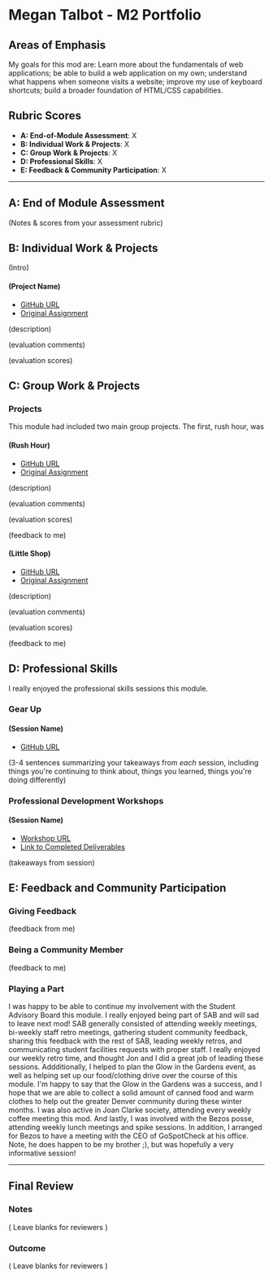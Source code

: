 # Megan Talbot - M2 Portfolio

## Areas of Emphasis

My goals for this mod are: Learn more about the fundamentals of web applications; be able to build a web application  on my own; understand what happens when someone visits a website; improve my use of keyboard shortcuts; build a broader foundation of HTML/CSS capabilities.


## Rubric Scores

* **A: End-of-Module Assessment**: X
* **B: Individual Work & Projects**: X
* **C: Group Work & Projects**: X
* **D: Professional Skills**: X
* **E: Feedback & Community Participation**: X

-----------------------

## A: End of Module Assessment

(Notes & scores from your assessment rubric)


## B: Individual Work & Projects

(Intro)

#### (Project Name)

* [GitHub URL]()
* [Original Assignment]()

(description)

(evaluation comments)

(evaluation scores)

## C: Group Work & Projects

### Projects

This module had included two main group projects.  The first, rush hour, was 

#### (Rush Hour)

* [GitHub URL]()
* [Original Assignment]()

(description)

(evaluation comments)

(evaluation scores)

(feedback to me)

#### (Little Shop)

* [GitHub URL]()
* [Original Assignment]()

(description)

(evaluation comments)

(evaluation scores)

(feedback to me)

## D: Professional Skills

I really enjoyed the professional skills sessions this module.

### Gear Up
#### (Session Name)

* [GitHub URL]()

(3-4 sentences summarizing your takeaways from _each_ session, including things you're continuing to think about, things you learned, things you're doing differently)


### Professional Development Workshops
#### (Session Name)

* [Workshop URL]()
* [Link to Completed Deliverables]()

(takeaways from session)

## E: Feedback and Community Participation

### Giving Feedback

(feedback from me)

### Being a Community Member

(feedback to me)

### Playing a Part

I was happy to be able to continue my involvement with the Student Advisory Board this module. I really enjoyed being part of SAB and will sad to leave next mod!  SAB generally consisted of attending weekly meetings, bi-weekly staff retro meetings, gathering student community feedback, sharing this feedback with the rest of SAB, leading weekly retros, and communicating student facilities requests with proper staff.  I really enjoyed our weekly retro time, and thought Jon and I did a great job of leading these sessions. Addditionally, I helped to plan the Glow in the Gardens event, as well as helping set up our food/clothing drive over the course of this module. I'm happy to say that the Glow in the Gardens was a success, and I hope that we are able to collect a solid amount of canned food and warm clothes to help out the greater Denver community during these winter months.
I was also active in Joan Clarke society, attending every weekly coffee meeting this mod. 
And lastly, I was involved with the Bezos posse, attending weekly lunch meetings and spike sessions. In addition, I arranged for Bezos to have a meeting with the CEO of GoSpotCheck at his office. Note, he does happen to be my brother ;), but was hopefully a very informative session!

------------------

## Final Review

### Notes

( Leave blanks for reviewers )

### Outcome

( Leave blanks for reviewers )
